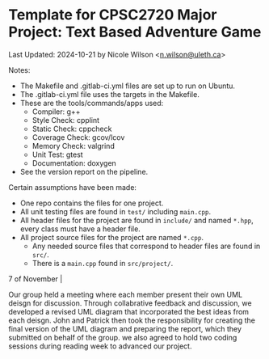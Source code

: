 # Template for CPSC2720 Major Project: Text Based Adventure Game
Last Updated: 2024-10-21 by Nicole Wilson &lt;n.wilson@uleth.ca&gt;

Notes:

* The Makefile and .gitlab-ci.yml files are set up to run on Ubuntu.
* The .gitlab-ci.yml file uses the targets in the Makefile.
* These are the tools/commands/apps used:
  * Compiler: g++
  * Style Check: cpplint
  * Static Check: cppcheck
  * Coverage Check: gcov/lcov
  * Memory Check: valgrind
  * Unit Test: gtest 
  * Documentation: doxygen
* See the version report on the pipeline.

Certain assumptions have been made:
* One repo contains the files for one project.
* All unit testing files are found in <code>test/</code> including <code>main.cpp</code>.
* All header files for the project are found in <code>include/</code> and named <code>*.hpp</code>, every class must have a header file.
* All project source files for the project are named <code>*.cpp</code>.
  * Any needed source files that correspond to header files are found in <code>src/</code>.
  * There is a <code>main.cpp</code> found in <code>src/project/</code>.

7 of November |

Our group held a meeting where each member present their own UML deisgn for discussion. Through collabrative feedback and discussion, we developed a revised UML diagram that incorporated the best ideas from each deisgn. 
John and Patrick then took the responsibility for creating the final version of the UML diagram and preparing the report, which they submitted on behalf of the group. we also agreed to hold two coding sessions during reading week to advanced our project.
  